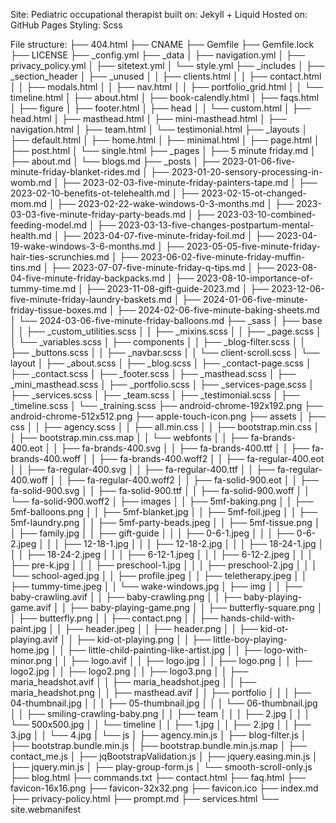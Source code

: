 Site: Pediatric occupational therapist
built on: Jekyll + Liquid
Hosted on: GitHub Pages
Styling: Scss

File structure:
├── 404.html
├── CNAME
├── Gemfile
├── Gemfile.lock
├── LICENSE
├── _config.yml
├── _data
│   ├── navigation.yml
│   ├── privacy_policy.yml
│   ├── sitetext.yml
│   └── style.yml
├── _includes
│   ├── _section_header
│   ├── _unused
│   │   ├── clients.html
│   │   ├── contact.html
│   │   ├── modals.html
│   │   ├── nav.html
│   │   ├── portfolio_grid.html
│   │   └── timeline.html
│   ├── about.html
│   ├── book-calendly.html
│   ├── faqs.html
│   ├── figure
│   ├── footer.html
│   ├── head
│   │   └── custom.html
│   ├── head.html
│   ├── masthead.html
│   ├── mini-masthead.html
│   ├── navigation.html
│   ├── team.html
│   └── testimonial.html
├── _layouts
│   ├── default.html
│   ├── home.html
│   ├── minimal.html
│   ├── page.html
│   ├── post.html
│   └── single.html
├── _pages
│   ├── 5 minute friday.md
│   ├── about.md
│   └── blogs.md
├── _posts
│   ├── 2023-01-06-five-minute-friday-blanket-rides.md
│   ├── 2023-01-20-sensory-processing-in-womb.md
│   ├── 2023-02-03-five-minute-friday-painters-tape.md
│   ├── 2023-02-10-benefits-ot-telehealth.md
│   ├── 2023-02-15-ot-changed-mom.md
│   ├── 2023-02-22-wake-windows-0-3-months.md
│   ├── 2023-03-03-five-minute-friday-party-beads.md
│   ├── 2023-03-10-combined-feeding-model.md
│   ├── 2023-03-13-five-changes-postpartum-mental-health.md
│   ├── 2023-04-07-five-minute-friday-foil.md
│   ├── 2023-04-19-wake-windows-3-6-months.md
│   ├── 2023-05-05-five-minute-friday-hair-ties-scrunchies.md
│   ├── 2023-06-02-five-minute-friday-muffin-tins.md
│   ├── 2023-07-07-five-minute-friday-q-tips.md
│   ├── 2023-08-04-five-minute-friday-backpacks.md
│   ├── 2023-08-10-importance-of-tummy-time.md
│   ├── 2023-11-08-gift-guide-2023.md
│   ├── 2023-12-06-five-minute-friday-laundry-baskets.md
│   ├── 2024-01-06-five-minute-friday-tissue-boxes.md
│   ├── 2024-02-06-five-minute-baking-sheets.md
│   └── 2024-03-06-five-minute-friday-balloons.md
├── _sass
│   ├── base
│   │   ├── _custom_utilities.scss
│   │   ├── _mixins.scss
│   │   ├── _page.scss
│   │   └── _variables.scss
│   ├── components
│   │   ├── _blog-filter.scss
│   │   ├── _buttons.scss
│   │   ├── _navbar.scss
│   │   └── client-scroll.scss
│   └── layout
│       ├── _about.scss
│       ├── _blog.scss
│       ├── _contact-page.scss
│       ├── _contact.scss
│       ├── _footer.scss
│       ├── _masthead.scss
│       ├── _mini_masthead.scss
│       ├── _portfolio.scss
│       ├── _services-page.scss
│       ├── _services.scss
│       ├── _team.scss
│       ├── _testimonial.scss
│       ├── _timeline.scss
│       └── _training.scss
├── android-chrome-192x192.png
├── android-chrome-512x512.png
├── apple-touch-icon.png
├── assets
│   ├── css
│   │   ├── agency.scss
│   │   ├── all.min.css
│   │   ├── bootstrap.min.css
│   │   ├── bootstrap.min.css.map
│   │   └── webfonts
│   │       ├── fa-brands-400.eot
│   │       ├── fa-brands-400.svg
│   │       ├── fa-brands-400.ttf
│   │       ├── fa-brands-400.woff
│   │       ├── fa-brands-400.woff2
│   │       ├── fa-regular-400.eot
│   │       ├── fa-regular-400.svg
│   │       ├── fa-regular-400.ttf
│   │       ├── fa-regular-400.woff
│   │       ├── fa-regular-400.woff2
│   │       ├── fa-solid-900.eot
│   │       ├── fa-solid-900.svg
│   │       ├── fa-solid-900.ttf
│   │       ├── fa-solid-900.woff
│   │       └── fa-solid-900.woff2
│   ├── images
│   │   ├── 5mf-baking.png
│   │   ├── 5mf-balloons.png
│   │   ├── 5mf-blanket.jpg
│   │   ├── 5mf-foil.jpeg
│   │   ├── 5mf-laundry.png
│   │   ├── 5mf-party-beads.jpeg
│   │   ├── 5mf-tissue.png
│   │   ├── family.jpg
│   │   ├── gift-guide
│   │   │   ├── 0-6-1.jpeg
│   │   │   ├── 0-6-2.jpeg
│   │   │   ├── 12-18-1.jpg
│   │   │   ├── 12-18-2.jpg
│   │   │   ├── 18-24-1.jpg
│   │   │   ├── 18-24-2.jpeg
│   │   │   ├── 6-12-1.jpeg
│   │   │   ├── 6-12-2.jpeg
│   │   │   ├── pre-k.jpg
│   │   │   ├── preschool-1.jpg
│   │   │   ├── preschool-2.jpg
│   │   │   └── school-aged.jpg
│   │   ├── profile.jpeg
│   │   ├── teletherapy.jpeg
│   │   ├── tummy-time.jpeg
│   │   └── wake-windows.jpg
│   ├── img
│   │   ├── baby-crawling.avif
│   │   ├── baby-crawling.png
│   │   ├── baby-playing-game.avif
│   │   ├── baby-playing-game.png
│   │   ├── butterfly-square.png
│   │   ├── butterfly.png
│   │   ├── contact.png
│   │   ├── hands-child-with-paint.jpg
│   │   ├── header.jpeg
│   │   ├── header.png
│   │   ├── kid-ot-playing.avif
│   │   ├── kid-ot-playing.png
│   │   ├── little-boy-playing-home.jpg
│   │   ├── little-child-painting-like-artist.jpg
│   │   ├── logo-with-minor.png
│   │   ├── logo.avif
│   │   ├── logo.jpg
│   │   ├── logo.png
│   │   ├── logo2.jpg
│   │   ├── logo2.png
│   │   ├── logo3.png
│   │   ├── maria_headshot.avif
│   │   ├── maria_headshot.jpeg
│   │   ├── maria_headshot.png
│   │   ├── masthead.avif
│   │   ├── portfolio
│   │   │   ├── 04-thumbnail.jpg
│   │   │   ├── 05-thumbnail.jpg
│   │   │   └── 06-thumbnail.jpg
│   │   ├── smiling-crawling-baby.png
│   │   ├── team
│   │   │   ├── 2.jpg
│   │   │   └── 500x500.jpg
│   │   └── timeline
│   │       ├── 1.jpg
│   │       ├── 2.jpg
│   │       ├── 3.jpg
│   │       └── 4.jpg
│   └── js
│       ├── agency.min.js
│       ├── blog-filter.js
│       ├── bootstrap.bundle.min.js
│       ├── bootstrap.bundle.min.js.map
│       ├── contact_me.js
│       ├── jqBootstrapValidation.js
│       ├── jquery.easing.min.js
│       ├── jquery.min.js
│       ├── play-group-form.js
│       └── smooth-scroll-only.js
├── blog.html
├── commands.txt
├── contact.html
├── faq.html
├── favicon-16x16.png
├── favicon-32x32.png
├── favicon.ico
├── index.md
├── privacy-policy.html
├── prompt.md
├── services.html
└── site.webmanifest